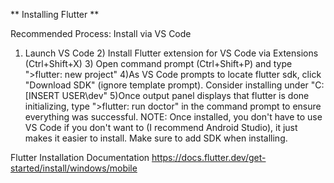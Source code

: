 ** Installing Flutter **

Recommended Process: Install via VS Code
1) Launch VS Code 2) Install Flutter extension for VS Code via Extensions (Ctrl+Shift+X) 3) Open command prompt (Ctrl+Shift+P) and type ">flutter: new project" 4)As VS Code prompts to locate flutter sdk, click "Download SDK" (ignore template prompt). Consider installing under "C:\[INSERT USER\dev" 5)Once output panel displays that flutter is done initializing, type ">flutter: run doctor" in the command prompt to ensure everything was successful.
NOTE: Once installed, you don't have to use VS Code if you don't want to (I recommend Android Studio), it just makes it easier to install. Make sure to add SDK when installing.

Flutter Installation Documentation
https://docs.flutter.dev/get-started/install/windows/mobile
